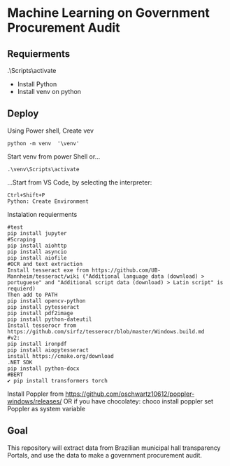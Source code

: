 # Machine Learning on Government Procurement Audit
## Requierments
.\Scripts\activate
* Install Python
* Install venv on python

## Deploy

Using Power shell, Create vev
```
python -m venv  '\venv'
```

Start venv from power Shell or...
```
.\venv\Scripts\activate
```

...Start from VS Code, by selecting the interpreter:
```
Ctrl+Shift+P
Python: Create Environment 
```

Instalation requierments
```
#test
pip install jupyter
#Scraping
pip install aiohttp
pip install asyncio
pip install aiofile
#OCR and text extraction
Install tesseract exe from https://github.com/UB-Mannheim/tesseract/wiki ("Additional language data (download) > portuguese" and "Additional script data (download) > Latin script" is requierd)
Then add to PATH
pip install opencv-python
pip install pytesseract
pip install pdf2image
pip install python-dateutil
Install tesserocr from https://github.com/sirfz/tesserocr/blob/master/Windows.build.md
#v2:
pip install ironpdf 
pip install aiopytesseract
install https://cmake.org/download
.NET SDK
pip install python-docx 
#BERT
✔ pip install transformers torch
```
Install Poppler from https://github.com/oschwartz10612/poppler-windows/releases/ OR if you have chocolatey: choco install poppler
set Poppler as system variable


## Goal
 This repository will extract data from Brazilian municipal hall transparency Portals, and use the data to make a government procurement audit.
